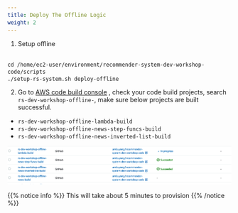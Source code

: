 ```yaml
---
title: Deploy The Offline Logic
weight: 2
---
```


1. Setup offline

``` 

cd /home/ec2-user/environment/recommender-system-dev-workshop-code/scripts
./setup-rs-system.sh deploy-offline

```

2. Go to [AWS code build console](https://ap-northeast-1.console.aws.amazon.com/codesuite/codebuild/projects?region=ap-northeast-1)
, check your code build projects, search `rs-dev-workshop-offline-`,  make sure below projects are built successful.

- `rs-dev-workshop-offline-lambda-build`
- `rs-dev-workshop-offline-news-step-funcs-build`
- `rs-dev-workshop-offline-news-inverted-list-build`

![Verify offline codebuild](/images/offline-code-build.png)

{{% notice info %}}
This will take about 5 minutes to provision
{{% /notice %}}







